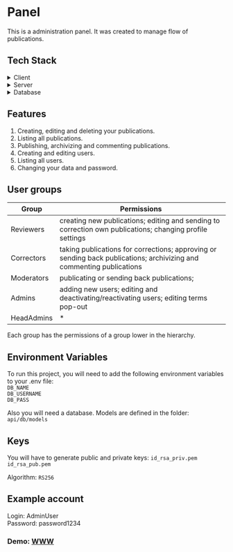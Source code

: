 # Panel

This is a administration panel. It was created to manage flow of publications.

## Tech Stack

<details>
  <summary>Client</summary>
  <ul>
    <li><a href="https://reactjs.org/">React.js</a></li>
    <li><a href="https://draftjs.org/">Draft.js</a></li>
    <li><a href="https://redux.js.org/">Redux</a></li>
    <li><a href="https://redux-toolkit.js.org/">Redux Toolkit</a></li>
    <li><a href="https://www.npmjs.com/package/react-table/">Redux Table</a></li>
    <li><a href="https://webpack.js.org/">Webpack</a></li>
    <li><a href="https://axios-http.com/">Axios</a></li>
  </ul>
</details>

<details>
  <summary>Server</summary>
  <ul>
    <li><a href="https://expressjs.com/">Express.js</a></li>
    <li><a href="https://jwt.io/">JWT</a></li>
    <li><a href="https://sequelize.org/">Sequelize</a></li>
    <li><a href="https://www.passportjs.org/">Passport</a></li>
  </ul>
</details>

<details>
  <summary>Database</summary>
  <ul>
    <li><a href="https://www.mysql.com/">MySQL</a></li>
  </ul>
</details>

## Features

1. Creating, editing and deleting your publications.
2. Listing all publications.
3. Publishing, archivizing and commenting publications.
4. Creating and editing users.
5. Listing all users.
6. Changing your data and password.

## User groups

| Group             | Permissions                                                        |
| ----------------- | ------------------------------------------------------------------ |
| Reviewers | creating new publications; editing and sending to correction own publications; changing profile settings  |
| Correctors | taking publications for corrections; approving or sending back publications; archivizing and commenting publications |
| Moderators | publicating or sending back publications; |
| Admins | adding new users; editing and deactivating/reactivating users; editing terms pop-out |
| HeadAdmins | * |

Each group has the permissions of a group lower in the hierarchy.

## Environment Variables

To run this project, you will need to add the following environment variables to your .env file:  
`DB_NAME`  
`DB_USERNAME`  
`DB_PASS`  

Also you will need a database. Models are defined in the folder: `api/db/models`

## Keys

You will have to generate public and private keys:
`id_rsa_priv.pem`  
`id_rsa_pub.pem`  

Algorithm: `RS256`

## Example account

Login: AdminUser  
Password: password1234

### Demo: [WWW](https://origami.networkmanager.pl/panel)



